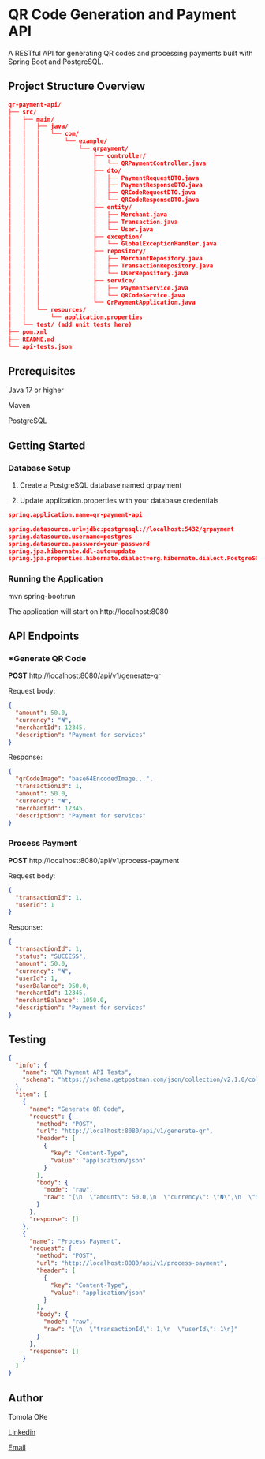 # **QR Code Generation and Payment API**
A RESTful API for generating QR codes and processing payments built with Spring Boot and PostgreSQL.


## **Project Structure Overview**

```json
qr-payment-api/
├── src/
│   ├── main/
│   │   ├── java/
│   │   │   └── com/
│   │   │       └── example/
│   │   │           └── qrpayment/
│   │   │               ├── controller/
│   │   │               │   └── QRPaymentController.java
│   │   │               ├── dto/
│   │   │               │   ├── PaymentRequestDTO.java
│   │   │               │   ├── PaymentResponseDTO.java
│   │   │               │   ├── QRCodeRequestDTO.java
│   │   │               │   └── QRCodeResponseDTO.java
│   │   │               ├── entity/
│   │   │               │   ├── Merchant.java
│   │   │               │   ├── Transaction.java
│   │   │               │   └── User.java
│   │   │               ├── exception/
│   │   │               │   └── GlobalExceptionHandler.java
│   │   │               ├── repository/
│   │   │               │   ├── MerchantRepository.java
│   │   │               │   ├── TransactionRepository.java
│   │   │               │   └── UserRepository.java
│   │   │               ├── service/
│   │   │               │   ├── PaymentService.java
│   │   │               │   └── QRCodeService.java
│   │   │               └── QrPaymentApplication.java
│   │   └── resources/
│   │       └── application.properties
│   └── test/ (add unit tests here)
├── pom.xml
├── README.md
└── api-tests.json
```


## **Prerequisites**

Java 17 or higher

Maven

PostgreSQL

## **Getting Started**

### **Database Setup**
1. Create a PostgreSQL database named qrpayment

2. Update application.properties with your database credentials
```json
spring.application.name=qr-payment-api

spring.datasource.url=jdbc:postgresql://localhost:5432/qrpayment
spring.datasource.username=postgres
spring.datasource.password=your-password
spring.jpa.hibernate.ddl-auto=update
spring.jpa.properties.hibernate.dialect=org.hibernate.dialect.PostgreSQLDialect
```

### **Running the Application**

mvn spring-boot:run

The application will start on http://localhost:8080


## **API Endpoints**

### ***Generate QR Code**

**POST**
http://localhost:8080/api/v1/generate-qr

Request body:
```json
{
  "amount": 50.0,
  "currency": "₦",
  "merchantId": 12345,
  "description": "Payment for services"
}
```

Response:
```json
{
  "qrCodeImage": "base64EncodedImage...",
  "transactionId": 1,
  "amount": 50.0,
  "currency": "₦",
  "merchantId": 12345,
  "description": "Payment for services"
}
```

### **Process Payment**

**POST** 
http://localhost:8080/api/v1/process-payment

Request body:
```json
{
  "transactionId": 1,
  "userId": 1
}
```

Response:
```json
{
  "transactionId": 1,
  "status": "SUCCESS",
  "amount": 50.0,
  "currency": "₦",
  "userId": 1,
  "userBalance": 950.0,
  "merchantId": 12345,
  "merchantBalance": 1050.0,
  "description": "Payment for services"
}
```

## **Testing**
```json
{
  "info": {
    "name": "QR Payment API Tests",
    "schema": "https://schema.getpostman.com/json/collection/v2.1.0/collection.json"
  },
  "item": [
    {
      "name": "Generate QR Code",
      "request": {
        "method": "POST",
        "url": "http://localhost:8080/api/v1/generate-qr",
        "header": [
          {
            "key": "Content-Type",
            "value": "application/json"
          }
        ],
        "body": {
          "mode": "raw",
          "raw": "{\n  \"amount\": 50.0,\n  \"currency\": \"₦\",\n  \"merchantId\": 12345,\n  \"description\": \"Payment for services\"\n}"
        }
      },
      "response": []
    },
    {
      "name": "Process Payment",
      "request": {
        "method": "POST",
        "url": "http://localhost:8080/api/v1/process-payment",
        "header": [
          {
            "key": "Content-Type",
            "value": "application/json"
          }
        ],
        "body": {
          "mode": "raw",
          "raw": "{\n  \"transactionId\": 1,\n  \"userId\": 1\n}"
        }
      },
      "response": []
    }
  ]
}
```


## **Author**

Tomola OKe

[Linkedin](https://www.linkedin.com/in/tomolaoke)

[Email](tommola.oke@gmail.com)

